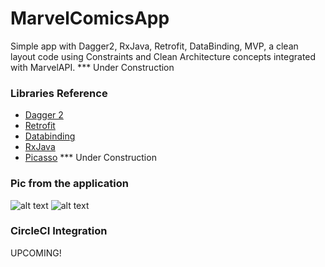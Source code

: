 # MarvelComicsApp
Simple app with Dagger2, RxJava, Retrofit, DataBinding, MVP, a clean layout code using
Constraints and Clean Architecture concepts integrated with MarvelAPI.
*** Under Construction

### Libraries Reference
* [Dagger 2](https://github.com/google/dagger)
* [Retrofit](https://github.com/square/retrofit)
* [Databinding](https://developer.android.com/topic/libraries/data-binding/?hl=pt-br)
* [RxJava](https://github.com/ReactiveX/RxJava)
* [Picasso](https://github.com/square/picasso)
*** Under Construction

### Pic from the application
![alt text](https://imgur.com/vaOJCPz.png "Hulk Smash!!!")
![alt text](https://imgur.com/8hs15c3.png "Hulk Smash!!!")

### CircleCI Integration
UPCOMING!